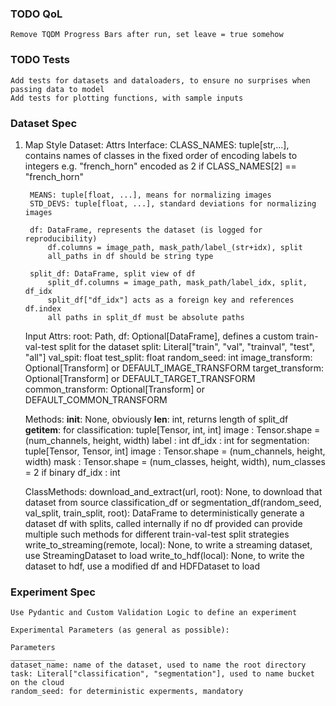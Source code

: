 ### TODO QoL
    Remove TQDM Progress Bars after run, set leave = true somehow

### TODO Tests
    Add tests for datasets and dataloaders, to ensure no surprises when passing data to model
    Add tests for plotting functions, with sample inputs
    
    

### Dataset Spec
1. Map Style Dataset:
    Attrs Interface:
        CLASS_NAMES: tuple[str,...], contains names of classes in the fixed order of encoding labels to integers
            e.g. "french_horn" encoded as 2 if CLASS_NAMES[2] == "french_horn"
        
        MEANS: tuple[float, ...], means for normalizing images
        STD_DEVS: tuple[float, ...], standard deviations for normalizing images

        df: DataFrame, represents the dataset (is logged for reproducibility)
            df.columns = image_path, mask_path/label_(str+idx), split
            all_paths in df should be string type

        split_df: DataFrame, split view of df
            split_df.columns = image_path, mask_path/label_idx, split, df_idx
            split_df["df_idx"] acts as a foreign key and references df.index
            all paths in split_df must be absolute paths
    
    Input Attrs: 
        root: Path,
        df: Optional[DataFrame], defines a custom train-val-test split for the dataset
        split: Literal["train", "val", "trainval", "test", "all"] 
        val_spit: float
        test_split: float
        random_seed: int
        image_transform: Optional[Transform] or DEFAULT_IMAGE_TRANSFORM
        target_transform: Optional[Transform] or DEFAULT_TARGET_TRANSFORM
        common_transform: Optional[Transform] or DEFAULT_COMMON_TRANSFORM
        
    Methods:
        __init__: None, obviously
        __len__: int, returns length of split_df
        __getitem__: 
            for classification: tuple[Tensor, int, int]
                image : Tensor.shape = (num_channels, height, width)
                label : int 
                df_idx : int
            for segmentation: tuple[Tensor, Tensor, int]
                image : Tensor.shape = (num_channels, height, width)
                mask : Tensor.shape = (num_classes, height, width), num_classes = 2 if binary
                df_idx : int
    
    ClassMethods:
        download_and_extract(url, root): None, to download that dataset from source
        classification_df or segmentation_df(random_seed, val_split, train_split, root): DataFrame
            to deterministically generate a dataset df with splits, called internally if no df provided
            can provide multiple such methods for different train-val-test split strategies
        write_to_streaming(remote, local): None, to write a streaming dataset, use StreamingDataset to load
        write_to_hdf(local): None, to write the dataset to hdf, use a modified df and HDFDataset to load

### Experiment Spec
    Use Pydantic and Custom Validation Logic to define an experiment 

    Experimental Parameters (as general as possible):

    Parameters
    __________
    dataset_name: name of the dataset, used to name the root directory 
    task: Literal["classification", "segmentation"], used to name bucket on the cloud
    random_seed: for deterministic experments, mandatory